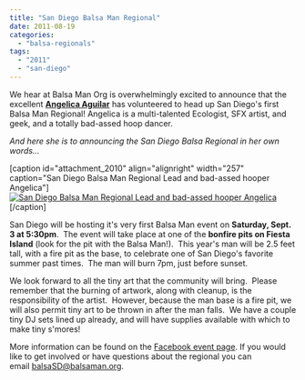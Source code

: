 ```yaml
---
title: "San Diego Balsa Man Regional"
date: 2011-08-19
categories: 
  - "balsa-regionals"
tags: 
  - "2011"
  - "san-diego"
---
```


We hear at Balsa Man Org is overwhelmingly excited to announce that the excellent **[Angelica Aguilar](https://twitter.com/#!/argosXIII)** has volunteered to head up San Diego's first Balsa Man Regional! Angelica is a multi-talented Ecologist, SFX artist, and geek, and a totally bad-assed hoop dancer.

_And here she is to announcing the San Diego Balsa Regional in her own words…_

\[caption id="attachment\_2010" align="alignright" width="257" caption="San Diego Balsa Man Regional Lead and bad-assed hooper Angelica"\][![San Diego Balsa Man Regional Lead and bad-assed hooper Angelica](/images/Angelica-e1313781592126.jpg "San Diego Balsa Man Regional Lead and bad-assed hooper Angelica")](http://balsaman.org/wp-content/uploads/2011/08/Angelica-e1313781592126.jpg)\[/caption\]

San Diego will be hosting it's very first Balsa Man event on **Saturday, Sept. 3 at 5:30pm**.  The event will take place at one of the **bonfire pits on Fiesta Island** (look for the pit with the Balsa Man!).  This year's man will be 2.5 feet tall, with a fire pit as the base, to celebrate one of San Diego's favorite summer past times.  The man will burn 7pm, just before sunset.

We look forward to all the tiny art that the community will bring.  Please remember that the burning of artwork, along with cleanup, is the responsibility of the artist.  However, because the man base is a fire pit, we will also permit tiny art to be thrown in after the man falls.  We have a couple tiny DJ sets lined up already, and will have supplies available with which to make tiny s'mores!

More information can be found on the [Facebook event page](https://www.facebook.com/event.php?eid=122450634518545 "San Diego Balsa Man Regional Facebook event page"). If you would like to get involved or have questions about the regional you can email [balsaSD@balsaman.org](mailto:balsaSD@balsaman.org).
